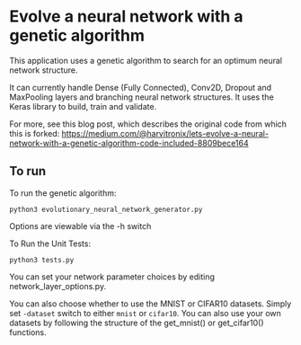 # Evolve a neural network with a genetic algorithm

This application uses a genetic algorithm to search for an optimum neural network structure.

It can currently handle Dense (Fully Connected), Conv2D, Dropout and MaxPooling layers and branching neural network structures. It uses the Keras library to build, train and validate.

For more, see this blog post, which describes the original code from which this is forked: 
https://medium.com/@harvitronix/lets-evolve-a-neural-network-with-a-genetic-algorithm-code-included-8809bece164

## To run

To run the genetic algorithm:

```python3 evolutionary_neural_network_generator.py```

Options are viewable via the -h switch


To Run the Unit Tests:

```python3 tests.py```

You can set your network parameter choices by editing network_layer_options.py.

You can also choose whether to use the MNIST or CIFAR10 datasets. Simply set `-dataset` switch to either `mnist` or `cifar10`. You can also use your own datasets by following the structure of the get_mnist() or get_cifar10() functions.
